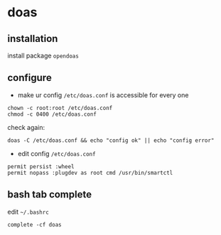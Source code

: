doas
===

installation
---

install package ```opendoas```

configure
---

- make ur config ```/etc/doas.conf``` is accessible for every one
```
chown -c root:root /etc/doas.conf
chmod -c 0400 /etc/doas.conf
```
check again:
```
doas -C /etc/doas.conf && echo "config ok" || echo "config error" 
```

- edit config ```/etc/doas.conf```
```
permit persist :wheel
permit nopass :plugdev as root cmd /usr/bin/smartctl
```

bash tab complete
---
edit ```~/.bashrc```
```
complete -cf doas
```
